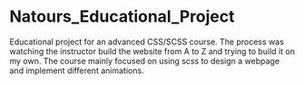 # Natours_Educational_Project
Educational project for an advanced CSS/SCSS course. 
The process was watching the instructor build the website from A to Z and trying to build it on my own.
The course mainly focused on using scss to design a webpage and implement different animations.
